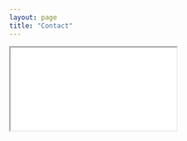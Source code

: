 ```yaml
---
layout: page
title: "Contact"
---
```

<div class="col s12">
  <div class="icontain">
    <iframe src="{{site.contact_url}}">Loading...</iframe>
  </div>
</div>